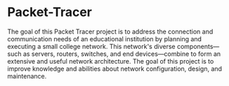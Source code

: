 # Packet-Tracer
The goal of this Packet Tracer project is to address the connection and communication needs of an educational institution by planning and executing a small college network. This network's diverse components—such as servers, routers, switches, and end devices—combine to form an extensive and useful network architecture. The goal of this project is to improve knowledge and abilities about network configuration, design, and maintenance.
